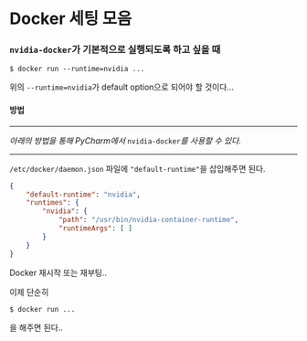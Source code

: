 # Docker 세팅 모음

### `nvidia-docker`가 기본적으로 실행되도록 하고 싶을 때

```shell
$ docker run --runtime=nvidia ...
```

위의 `--runtime=nvidia`가 default option으로 되어야 할 것이다...


#### 방법
___
_아래의 방법을 통해 PyCharm에서_ `nvidia-docker`_를 사용할 수 있다._
___

`/etc/docker/daemon.json` 파일에 `"default-runtime"`을 삽입해주면 된다.

```json
{
    "default-runtime": "nvidia",
    "runtimes": {
        "nvidia": {
            "path": "/usr/bin/nvidia-container-runtime",
            "runtimeArgs": [ ]
        }
    }
}
```

Docker 재시작 또는 재부팅..

이제 단순히
```shell
$ docker run ...
```
을 해주면 된다..
